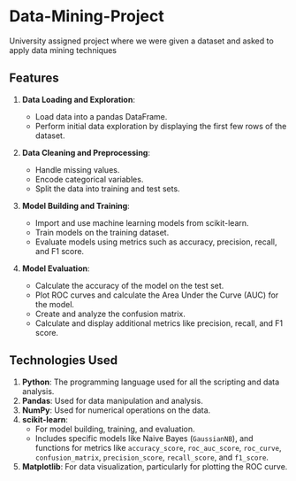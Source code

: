 # Data-Mining-Project
University assigned project where we were given a dataset and asked to apply data mining techniques

## Features
1. **Data Loading and Exploration**:
   - Load data into a pandas DataFrame.
   - Perform initial data exploration by displaying the first few rows of the dataset.

2. **Data Cleaning and Preprocessing**:
   - Handle missing values.
   - Encode categorical variables.
   - Split the data into training and test sets.

3. **Model Building and Training**:
   - Import and use machine learning models from scikit-learn.
   - Train models on the training dataset.
   - Evaluate models using metrics such as accuracy, precision, recall, and F1 score.

4. **Model Evaluation**:
   - Calculate the accuracy of the model on the test set.
   - Plot ROC curves and calculate the Area Under the Curve (AUC) for the model.
   - Create and analyze the confusion matrix.
   - Calculate and display additional metrics like precision, recall, and F1 score.

## Technologies Used
1. **Python**: The programming language used for all the scripting and data analysis.
2. **Pandas**: Used for data manipulation and analysis.
3. **NumPy**: Used for numerical operations on the data.
4. **scikit-learn**: 
   - For model building, training, and evaluation.
   - Includes specific models like Naive Bayes (`GaussianNB`), and functions for metrics like `accuracy_score`, `roc_auc_score`, `roc_curve`, `confusion_matrix`, `precision_score`, `recall_score`, and `f1_score`.
5. **Matplotlib**: For data visualization, particularly for plotting the ROC curve.
